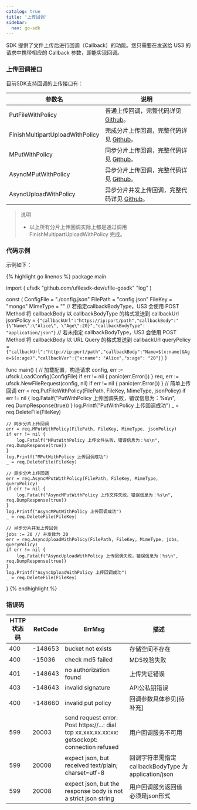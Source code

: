 ```yaml
---
catalog: true  
title: '上传回调'
sidebar:
  nav: go-sdk
---
```

SDK 提供了文件上传后进行回调（Callback）的功能。您只需要在发送给 US3 的请求中携带相应的 Callback 参数，即能实现回调。

### 上传回调接口

目前SDK支持回调的上传接口有：

| 参数名 	     		|	说明							|
| --------------------- | --------------------------------- |
| PutFileWithPolicy 				| 普通上传回调，完整代码详见 [Github](https://github.com/ufilesdk-dev/ufile-gosdk/blob/master/file.go)。|
| FinishMultipartUploadWithPolicy 	| 完成分片上传回调，完整代码详见 [Github](https://github.com/ufilesdk-dev/ufile-gosdk/blob/master/file_mutipart_upload_with_policy.go)。				|
| MPutWithPolicy 					| 同步分片上传回调，完整代码详见 [Github](https://github.com/ufilesdk-dev/ufile-gosdk/blob/master/file_mutipart_upload_with_policy.go)。					|
| AsyncMPutWithPolicy 				| 异步分片上传回调，完整代码详见 [Github](https://github.com/ufilesdk-dev/ufile-gosdk/blob/master/file_mutipart_upload_with_policy.go)。					|
| AsyncUploadWithPolicy				| 异步分片并发上传回调，完整代码详见 [Github](https://github.com/ufilesdk-dev/ufile-gosdk/blob/master/file_mutipart_upload_with_policy.go)。				|

> 说明
> * 以上所有分片上传回调实际上都是通过调用 FinishMultipartUploadWithPolicy 完成。


### 代码示例

示例如下：

<div class="copyable" markdown="1">

{% highlight go linenos %}
package main

import (
	ufsdk "github.com/ufilesdk-dev/ufile-gosdk"
	"log"
)

const (
	ConfigFile = "./config.json"
	FilePath = "config.json"
	FileKey = "mongo"
	MimeType = ""
	// 若指定callbackBodyType，US3 会使用 POST Method 将 callbackBody 以 callbackBodyType 的格式发送到 callbackUrl
	jsonPolicy = `{"callbackUrl":"https://ip:port/path","callbackBody":"{\"Name\":\"Alice\", \"Age\":20}","callbackBodyType": "application/json"}`
	// 若未指定 callbackBodyType，US3 会使用 POST Method 将 callbackBody 以 URL Query 的格式发送到 callbackUrl
	queryPolicy = `{"callbackUrl":"http://ip:port/path","callbackBody":"Name=$(x:name)&Age=$(x:age)","callbackVar":{"x:name": "Alice","x:age": "20"}}`
)

func main() {
	// 加载配置，构造请求
	config, err := ufsdk.LoadConfig(ConfigFile)
	if err != nil {
		panic(err.Error())
	}
	req, err := ufsdk.NewFileRequest(config, nil)
	if err != nil {
		panic(err.Error())
	}
	// 简单上传回调
	err = req.PutFileWithPolicy(FilePath, FileKey, MimeType, jsonPolicy)
	if err != nil {
		log.Fatalf("PutWithPolicy 上传回调失败，错误信息为：%s\n", req.DumpResponse(true))
	}
	log.Printf("PutWithPolicy 上传回调成功")
	_ = req.DeleteFile(FileKey)

	// 同步分片上传回调
	err = req.MPutWithPolicy(FilePath, FileKey, MimeType, jsonPolicy)
	if err != nil {
		log.Fatalf("MPutWithPolicy 上传文件失败，错误信息为：%s\n", req.DumpResponse(true))
	}
	log.Printf("MPutWithPolicy 上传回调成功")
	_ = req.DeleteFile(FileKey)

	// 异步分片上传回调
	err = req.AsyncMPutWithPolicy(FilePath, FileKey, MimeType, queryPolicy)
	if err != nil {
		log.Fatalf("AsyncMPutWithPolicy 上传文件失败，错误信息为：%s\n", req.DumpResponse(true))
	}
	log.Printf("AsyncMPutWithPolicy 上传回调成功")
	_ = req.DeleteFile(FileKey)

	// 异步分片并发上传回调
	jobs := 20 // 并发数为 20
	err = req.AsyncUploadWithPolicy(FilePath, FileKey, MimeType, jobs, queryPolicy)
	if err != nil {
		log.Fatalf("AsyncUploadWithPolicy 上传回调失败，错误信息为：%s\n", req.DumpResponse(true))
	}
	log.Printf("AsyncUploadWithPolicy 上传回调成功")
	_ = req.DeleteFile(FileKey)
}
{% endhighlight %}
</div>

### 错误码

| HTTP 状态码 | RetCode | ErrMsg                 | 描述                                |
| ----------- | ------- | ---------------------- | ----------------------------------- |
| 400         | -148653 | bucket not exists      | 存储空间不存在                      |
| 400         | -15036  | check md5 failed       | MD5校验失败                         |
| 401         | -148643 | no authorization found | 上传凭证错误                        |
| 403         | -148643 | invalid signature      | API公私钥错误					   |
| 400         | -148660 | invalid put policy                                           | 回调参数具体参见[待补充]                                     |
| 599         | 20003   | send request error: Post https://...: dial tcp xx.xxx.xx.xx:xx: getsockopt: connection refused | 用户回调服务不可用 			|
| 599         | 20008   | expect json, but received text/plain; charset=utf-8          | 回调字符串需指定 callbackBodyType 为 application/json |
| 599         | 20008   | expect json, but the response body is not a strict json string | 用户回调服务返回值必须是json形式                      |



